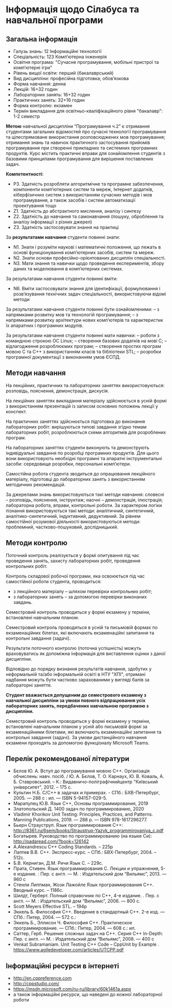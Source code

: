 # Інформація щодо Сілабуса та навчальної програми

## Загальна інформація

* Галузь знань: 12 Інформаційні технології
* Спеціальність: 123 Компʼютерна інженерія
* Освітня програма: "Сучасне програмування, мобільні пристрої та комп’ютерні ігри" 
* Рівень вищої освіти: перший (бакалаврський)
* Вид дисципліни: професійна підготовка; обовʼязкова
* Форма навчання: денна
* Лекцій: 16+32 годин
* Лабораторних занять: 16+32 годин
* Практичних занять: 32+16 годин
* Форма контролю: екзамен
* Термін викладання для освітньо-кваліфікаційного рівня "бакалавр": 1-2 семестр

**Метою** навчальної дисципліни “Програмування ч.2” є отримання студентами загальних відомостей про сучасні технології програмування та цілеспрямоване використання розповсюджених мов програмування; отримання знань та навичок практичного застосування прийомів програмування при створенні прикладних та системних програмних продуктів. Курс містить практичні вправи для ознайомлення студентів з базовими принципами програмування для вирішення поставлених задач.

**Компетентності**:
   - P3.	Здатність розробляти алгоритмічне та програмне забезпечення, компоненти комп’ютерних систем та мереж, Інтернет додатків, кіберфізичних систем з використанням сучасних методів і мов програмування, а також засобів і систем автоматизації проектування тощо
   - Z1.	Здатність до абстрактного мислення, аналізу і синтезу
   - Z2.	Здатність до навчання та самонавчання (пошуку, оброблення та аналізу інформації з різних джерел)
   - Z3.	Здатність застосовувати знання на практиці

За **результатами навчання** студенти повинні знати:
   - N1.	Знати і розуміти наукові і математичні положення, що лежать в основі функціонування комп’ютерних засобів, систем та мереж.
   - N2.	Знати основи професійно-орієнтованих дисциплін спеціальності.
   - N3.	Мати знання та навички щодо проведення експериментів, збору даних та моделювання в комп’ютерних системах.

За результатами навчання студенти повинні вміти:
   - N6.	Вміти застосовувати знання для ідентифікації, формулювання і розв’язування технічних задач спеціальності, використовуючи відомі методи

За результатами навчання студенти повинні бути ознайомленими:
   – з напрямками розвитку мов та технологій програмування;
   – з напрямками розвитку архітектури нових комп’ютерів та характеристик їх апаратних і програмних модулів.

За результатами навчання студенти повинні мати навички:
   – роботи з командною строкою ОС Linux;
   – створення базових додатків на мові С;
   – відлагодження розроблюємих програм;
   – створення простих програм мовою С та С++ з використанням класів та бібліотеки STL;
   – розробки програмної документації з виконанням умов ЄСПД.


<!-- 

## Вступ

Part 2

Програмування пройшло довгий шлях – від процедурного, модульного до об’єктно-орієнтованого (ООП). Суттєва відмінність ООП від традиційного проектування у тому, що акцент проектування переноситься з розробки алгоритмів функціонування системи на побудову абстракцій та їх взаємодію.
ООП дозволяє розкласти проблему на пов’язані між собою завдання. Кожне завдання стає самостійним об’єктом, що містить свої власні коди та дані, які мають відношення до цього об’єкта. У цьому випадку завдання у цілому спрощується, і програміст одержує можливість оперувати з більшими за обсягом програмами. Таке визначення ООП відображає відомий підхід до рішення складних завдань, кожне з яких розбивається на часткові завдання, що вирішуються окремо. З точки зору програмування це значно спрощує розробку, налагодження та тестування програмних продуктів. Саме до такого підходу у програмуванні необхідно заохочувати студента з самого початку його навчання.
Тематика цієї частини лабораторних робіт присвячена об’єктно-орієнтованому програмуванню: від розробки одного класу до ієрархічної структури класів з реалізацією поліморфізму та шаблонізації, ознайомлення з можливостями стандартної бібліотеки шаблонів (STL).
Специфіка лабораторних робіт полягає у тому, що завдання більшої кількості з них (близько 10) пов’язані між собою. Завдання попередньої лабораторної роботи доповнюється додатковими вимогами у наступних роботах. Як наслідок, не можна виконати, наприклад, 5-ту роботу, не виконавши всі попередні. Це вимагатиме від студента систематичної послідовної роботи впродовж семестру.


-->

## Методи навчання

На лекційних, практичних та лабораторних заняттях використовуються: розповідь, пояснення, демонстрація, дискусія. 

На лекційних заняттях викладання матеріалу здійснюється в усній формі з використанням презентацій із записом основних положень лекції у конспект.

На практичних заняттях здійснюється підготовка до виконання лабораторних робіт: вирішуються типові завдання згідно темам лабораторних робіт, розроблюються схеми алгоритмів для розроблених програм.

На лабораторних заняттях студенти виконують та демонструють індивідуальні завдання по розробці програмних продуктів. Для цього вони використовують необхідні програмні та апаратні інструментальні засоби: середовище розробки, персональні комп’ютери.

Самостійна робота студента зводиться до опрацювання лекційного матеріалу, підготовці до лабораторних занять з використанням методичних рекомендацій.

За джерелами знань використовуються такі методи навчання: словесні – розповідь, пояснення, інструктаж; наочні – демонстрація, ілюстрація; лабораторна робота, вправи, контрольні роботи. За характером логіки пізнання використовуються такі методи: аналітичний, синтетичний, аналітико-синтетичний, індуктивний, дедуктивний. За рівнем самостійної розумової діяльності використовуються методи: проблемний, частково-пошуковий, дослідницький.


## Методи контролю

Поточний контроль реалізується у формі опитування під час проведення занять, захисту лабораторних робіт, проведення контрольних робіт. 

Контроль складової робочої програми, яка освоюється під час самостійної роботи студента, проводиться:

- з лекційного матеріалу – шляхом перевірки контрольних робіт;
- з лабораторних занять – за допомогою перевірки виконаних завдань.

Семестровий контроль проводиться у формі екзамену у терміни, встановлені навчальним планом.

Семестровий контроль проводиться в усній та письмовій формах по екзаменаційних білетах, які включають екзаменаційні запитання та контрольні завдання (задачі).

Результати поточного контролю (поточна успішність) можуть враховуватись як допоміжна інформація для виставлення оцінки з даної дисципліни.

Відповідно до порядку визнання результатів навчання, здобутих у неформальній та/або інформальній освіті в НТУ "ХПІ", отримані надбання можуть бути частково зарахованими у вигляді балів за лабораторні заняття.

**Студент вважається допущеним до семестрового екзамену з навчальної дисципліни за умови повного відпрацювання усіх лабораторних занять, передбачених навчальною програмою з дисципліни.**

Семестровий контроль проводиться у формі екзамену у терміни, встановлені навчальним планом у усній або письмовій формі за екзаменаційними білетами, які включають екзаменаційні запитання та контрольні завдання (задачі). За умови дистанційного навчання екзамени проходять за допомогою функціоналу Microsoft Teams.




## Перелік рекомендованої літератури

- Бєлов Ю. А. Вступ до програмування мовою С++. Організація обчислень: навч. посіб. / Ю. А. Бєлов, Т. О. Карнаух, Ю. В. Коваль, А. Б. Ставровський. – К.: Видавничо-поліграфічнийцентр "Київський університет", 2012. – 175 с.
- Культин Н.Б. C/C++ в задачах и примерах. - СПб.: БХВ-Петербург, 2005. — 288 с : ил. — ISBN 5-94157-029-5.
- Марапулец Ю.В. Язык С++, Основы программирования, 2019
- Златопольский Д. 1400 задач по программированию, 2020
- Vladimir Khorikov  Unit Testing: Principles, Practices, and Patterns. Manning Publications, 2019. — 288 p. — ISBN 978-1617296277.
- Бьерн Страуструп. Язык программирования С++: http://8361.ru/6sem/books/Straustrup-Yazyk_programmirovaniya_c.pdf
- Богатырев. Руководство по программированию (на языке Си): http://padaread.com/?book=126142
- A.Alexandrescu C++ Coding Standards. – 225p
- Лаптев В.В. С++. Экспресс-курс. – СПб.: БВХ-Петербург, 2004. – 512с.
- Б.В. Керниган, Д.М. Ричи Язык С. – 229с.
- Прата, Стивен. Язык программирования C. Лекции и упражнения, 5-е издание. : Пер. с англ. — М. : Издательский дом “Вильямс”, 2013. — 960 с
- Стенли Липпман, Жози Лажойле Язык программирования С++. Вводный курс. – 1186с.
- Шилдт, Герберт. Полный справочник по C++, 4-е издание. . Пер. с англ. — М. : Издательский дом “Вильямс”, 2006. — 800 с.
- Scott Meyers Effective STL. – 194p
- Эккель Б. Философия C++. Введение в стандартный C++. 2-е изд. — СПб.: Питер, 2004. — 572 с.:
- Эккель Б., Эллисон Ч. Философия C++. Практическое программирование. — СПб.: Питер, 2004. — 608 с.: ил.
- Саттер, Герб. Решение сложных задач на С++. Серия C++ In-Depth: Пер. с англ. — M. : Издательский дом “Вильямс”, 2008. — 400 с
- Venkat Subramaniam. Unit Testing C++ Code – CppUnit by Example . https://www.agiledeveloper.com/articles/UTCPP.pdf


## Інформаційні ресурси в інтернеті 

- http://en.cppreference.com
- http://cppstudio.com/
- https://msdn.microsoft.com/ru-ru/library/60k1461a.aspx
- а також інформаційні ресурси, що наведені до кожної лабораторної роботи

